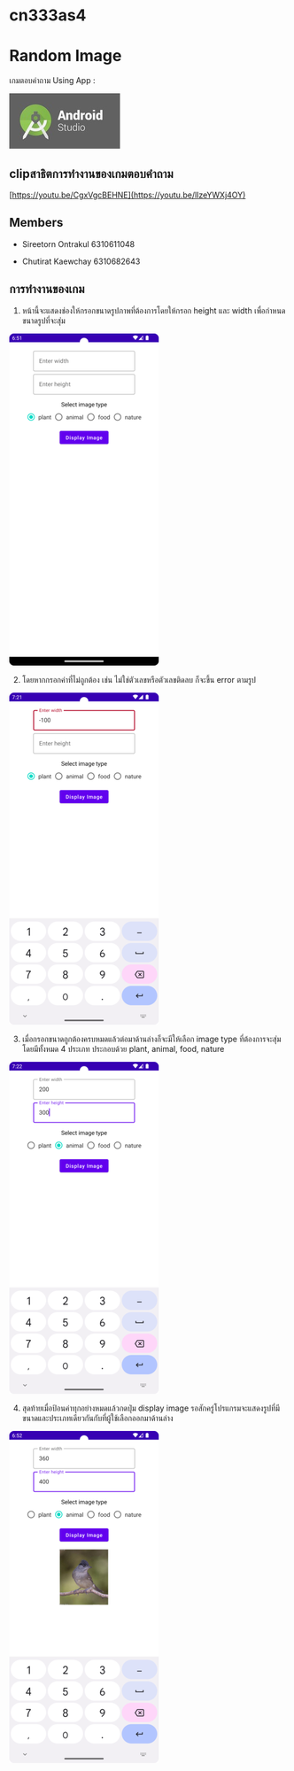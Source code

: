 # cn333as4
# Random Image

เกมตอบคำถาม
Using App :

 ![App](RandomPic/app/src/main/res/drawable/cap3.jpg)

## clipสาธิตการทำงานของเกมตอบคำถาม
[https://youtu.be/CgxVgcBEHNE](https://youtu.be/lIzeYWXj4OY)

## Members

* Sireetorn Ontrakul 6310611048

* Chutirat Kaewchay 6310682643

## การทำงานของเกม

1. หน้านี้จะแสดงช่องให้กรอกขนาดรูปภาพที่ต้องการโดยให้กรอก height และ width เพื่อกำหนดขนาดรูปที่จะสุ่ม 
  
  ![Show Screen](RandomPic/app/src/main/res/drawable/pic1.png)

2. โดยหากกรอกค่าที่ไม่ถูกต้อง เช่น ไม่ใช่ตัวเลขหรือตัวเลขติดลบ ก็จะขึ้น error ตามรูป

  ![Show Screen](RandomPic/app/src/main/res/drawable/pic3.png)
  
3. เมื่อกรอกขนาดถูกต้องครบหมดแล้วต่อมาด้านล่างก็จะมีให้เลือก image type ที่ต้องการจะสุ่มโดยมีทั้งหมด 4 ประเภท ประกอบด้วย plant, animal, food, nature 

  ![Show Screen](RandomPic/app/src/main/res/drawable/pic4.png)
  
4. สุดท้ายเมื่อป้อนค่าทุกอย่างหมดแล้วกดปุ่ม display image รอสักครู่โปรแกรมจะแสดงรูปที่มีขนาดและประเภทเดียวกันกับที่ผู้ใช้เลือกออกมาด้านล่าง

  ![Show Screen](RandomPic/app/src/main/res/drawable/pic2.png)
